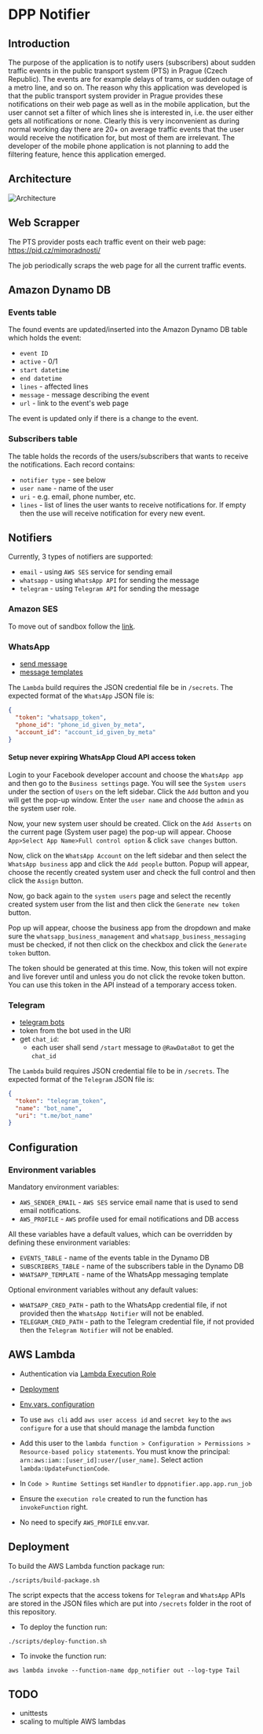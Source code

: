 # DPP Notifier

## Introduction

The purpose of the application is to notify users (subscribers) about sudden
traffic events in the public transport system (PTS) in Prague (Czech Republic).
The events are for example delays of trams, or sudden outage of a metro line,
and so on. The reason why this application was developed is that the
public transport system provider in Prague provides these notifications
on their web page as well as in the mobile application, but the user cannot
set a filter of which lines she is interested in, i.e. the user either gets
all notifications or none. Clearly this is very inconvenient as during normal
working day there are 20+ on average traffic events that the user would receive
the notification for, but most of them are irrelevant. The developer of the
mobile phone application is not planning to add the filtering feature, hence
this application emerged.

## Architecture

![Architecture](/docs/architecture.svg "App Architecture")

## Web Scrapper

The PTS provider posts each traffic event on their web page:
https://pid.cz/mimoradnosti/

The job periodically scraps the web page for all the current traffic events.

## Amazon Dynamo DB

### Events table

The found events are updated/inserted into the Amazon Dynamo DB table which
holds the event:
- `event ID`
- `active` - 0/1
- `start datetime`
- `end datetime`
- `lines` - affected lines
- `message` - message describing the event
- `url` - link to the event's web page

The event is updated only if there is a change to the event.

### Subscribers table

The table holds the records of the users/subscribers that wants to receive the
notifications. Each record contains:
- `notifier type` - see below
- `user name` - name of the user
- `uri` - e.g. email, phone number, etc.
- `lines` - list of lines the user wants to receive notifications for. If empty
then the use will receive notification for every new event.

## Notifiers

Currently, 3 types of notifiers are supported:
- `email` - using `AWS SES` service for sending email
- `whatsapp` - using `WhatsApp API` for sending the message
- `telegram` - using `Telegram API` for sending the message

### Amazon SES

To move out of sandbox follow the
[link](https://docs.aws.amazon.com/ses/latest/dg/request-production-access.html).

### WhatsApp

- [send message](https://developers.facebook.com/docs/whatsapp/cloud-api/guides/send-messages)
- [message templates](https://developers.facebook.com/docs/whatsapp/cloud-api/guides/send-message-templates)

The `Lambda` build requires the JSON credential file be in `/secrets`.
The expected format of the `WhatsApp` JSON file is:
```JSON
{
  "token": "whatsapp_token",
  "phone_id": "phone_id_given_by_meta",
  "account_id": "account_id_given_by_meta"
}
```

#### Setup never expiring WhatsApp Cloud API access token

Login to your Facebook developer account and choose the `WhatsApp app` and then
go to the `Business settings` page. You will see the `System users` under the
section of `Users` on the left sidebar. Click the `Add` button and you will get
the pop-up window. Enter the `user name` and choose the `admin` as the system
user role.

Now, your new system user should be created. Click on the `Add Asserts` on the
current page (System user page) the pop-up will appear.
Choose `App>Select App Name>Full control option` & click `save changes` button.

Now, click on the `WhatsApp Account` on the left sidebar and then select the
`WhatsApp business` app and click the `Add people` button. Popup will appear,
choose the recently created system user and check the full control and then
click the `Assign` button.

Now, go back again to the `system users` page and select the recently created
system user from the list and then click the `Generate new token` button.

Pop up will appear, choose the business app from the dropdown and make sure
the `whatsapp_business_management` and `whatsapp_business_messaging` must be
checked, if not then click on the checkbox and click the `Generate token`
button.

The token should be generated at this time. Now, this token will not expire
and live forever until and unless you do not click the revoke token button.
You can use this token in the API instead of a temporary access token.

### Telegram

- [telegram bots](https://core.telegram.org/bots)
- token from the bot used in the URI
- get `chat_id`:
  - each user shall send `/start` message to `@RawDataBot` to get the `chat_id`

The `Lambda` build requires JSON credential file to be in `/secrets`.
The expected format of the `Telegram` JSON file is:
```JSON
{
  "token": "telegram_token",
  "name": "bot_name",
  "uri": "t.me/bot_name"
}
```

## Configuration

### Environment variables

Mandatory environment variables:
- `AWS_SENDER_EMAIL` - `AWS SES` service email name that is used to send email
notifications.
- `AWS_PROFILE` - `AWS` profile used for email notifications and DB access

All these variables have a default values, which can be overridden by defining
these environment variables:
- `EVENTS_TABLE` - name of the events table in the Dynamo DB
- `SUBSCRIBERS_TABLE` - name of the subscribers table in the Dynamo DB
- `WHATSAPP_TEMPLATE` - name of the WhatsApp messaging template

Optional environment variables without any default values:
- `WHATSAPP_CRED_PATH` - path to the WhatsApp credential file, if not provided
then the `WhatsApp Notifier` will not be enabled.
- `TELEGRAM_CRED_PATH` - path to the Telegram credential file, if not provided
then the `Telegram Notifier` will not be enabled.

## AWS Lambda

- Authentication via [Lambda Execution Role](https://docs.aws.amazon.com/lambda/latest/dg/lambda-intro-execution-role.html)
- [Deployment](https://docs.aws.amazon.com/lambda/latest/dg/python-package.html)
- [Env.vars. configuration](https://docs.aws.amazon.com/lambda/latest/dg/configuration-envvars.html)

- To use `aws cli` add `aws user access id` and `secret key` to the
`aws configure` for a use that should manage the lambda function
- Add this user to the `lambda function > Configuration > Permissions > `
`Resource-based policy statements`. You must know the principal:
`arn:aws:iam::[user_id]:user/[user_name]`.
Select action `lambda:UpdateFunctionCode`.
- In `Code > Runtime Settings` set `Handler` to
`dppnotifier.app.app.run_job`
- Ensure the `execution role` created to run the function has `invokeFunction`
right.
- No need to specify `AWS_PROFILE` env.var.

## Deployment

To build the AWS Lambda function package run:
```
./scripts/build-package.sh
```

The script expects that the access tokens for `Telegram` and `WhatsApp` APIs
are stored in the JSON files which are put into `/secrets` folder in the root
of this repository.

- To deploy the function run:
```
./scripts/deploy-function.sh
```
- To invoke the function run:
```
aws lambda invoke --function-name dpp_notifier out --log-type Tail
```

## TODO

- unittests
- scaling to multiple AWS lambdas
